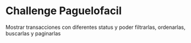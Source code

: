 # Challenge Paguelofacil

Mostrar transacciones con diferentes status y poder filtrarlas, ordenarlas, buscarlas y paginarlas
